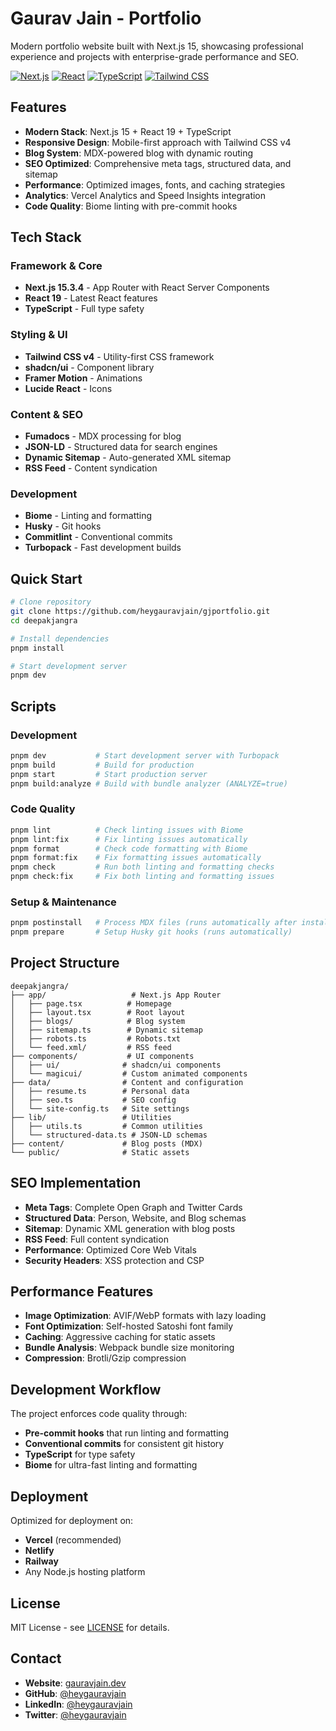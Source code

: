 # Gaurav Jain - Portfolio

Modern portfolio website built with Next.js 15, showcasing professional experience and projects with enterprise-grade performance and SEO.

[![Next.js](https://img.shields.io/badge/Next.js-15.3.4-black?style=flat-square&logo=next.js)](https://nextjs.org/)
[![React](https://img.shields.io/badge/React-19-61DAFB?style=flat-square&logo=react)](https://reactjs.org/)
[![TypeScript](https://img.shields.io/badge/TypeScript-5-3178C6?style=flat-square&logo=typescript)](https://www.typescriptlang.org/)
[![Tailwind CSS](https://img.shields.io/badge/Tailwind_CSS-4-38B2AC?style=flat-square&logo=tailwind-css)](https://tailwindcss.com/)

## Features

- **Modern Stack**: Next.js 15 + React 19 + TypeScript
- **Responsive Design**: Mobile-first approach with Tailwind CSS v4
- **Blog System**: MDX-powered blog with dynamic routing
- **SEO Optimized**: Comprehensive meta tags, structured data, and sitemap
- **Performance**: Optimized images, fonts, and caching strategies
- **Analytics**: Vercel Analytics and Speed Insights integration
- **Code Quality**: Biome linting with pre-commit hooks

## Tech Stack

### Framework & Core
- **Next.js 15.3.4** - App Router with React Server Components
- **React 19** - Latest React features
- **TypeScript** - Full type safety

### Styling & UI
- **Tailwind CSS v4** - Utility-first CSS framework
- **shadcn/ui** - Component library
- **Framer Motion** - Animations
- **Lucide React** - Icons

### Content & SEO
- **Fumadocs** - MDX processing for blog
- **JSON-LD** - Structured data for search engines
- **Dynamic Sitemap** - Auto-generated XML sitemap
- **RSS Feed** - Content syndication

### Development
- **Biome** - Linting and formatting
- **Husky** - Git hooks
- **Commitlint** - Conventional commits
- **Turbopack** - Fast development builds

## Quick Start

```bash
# Clone repository
git clone https://github.com/heygauravjain/gjportfolio.git
cd deepakjangra

# Install dependencies
pnpm install

# Start development server
pnpm dev
```

## Scripts

### Development
```bash
pnpm dev           # Start development server with Turbopack
pnpm build         # Build for production
pnpm start         # Start production server
pnpm build:analyze # Build with bundle analyzer (ANALYZE=true)
```

### Code Quality
```bash
pnpm lint          # Check linting issues with Biome
pnpm lint:fix      # Fix linting issues automatically
pnpm format        # Check code formatting with Biome
pnpm format:fix    # Fix formatting issues automatically
pnpm check         # Run both linting and formatting checks
pnpm check:fix     # Fix both linting and formatting issues
```

### Setup & Maintenance
```bash
pnpm postinstall   # Process MDX files (runs automatically after install)
pnpm prepare       # Setup Husky git hooks (runs automatically)
```

## Project Structure

```
deepakjangra/
├── app/                   # Next.js App Router
│   ├── page.tsx          # Homepage
│   ├── layout.tsx        # Root layout
│   ├── blogs/            # Blog system
│   ├── sitemap.ts        # Dynamic sitemap
│   ├── robots.ts         # Robots.txt
│   └── feed.xml/         # RSS feed
├── components/           # UI components
│   ├── ui/              # shadcn/ui components
│   └── magicui/         # Custom animated components
├── data/                # Content and configuration
│   ├── resume.ts        # Personal data
│   ├── seo.ts           # SEO config
│   └── site-config.ts   # Site settings
├── lib/                 # Utilities
│   ├── utils.ts         # Common utilities
│   └── structured-data.ts # JSON-LD schemas
├── content/             # Blog posts (MDX)
└── public/              # Static assets
```

## SEO Implementation

- **Meta Tags**: Complete Open Graph and Twitter Cards
- **Structured Data**: Person, Website, and Blog schemas
- **Sitemap**: Dynamic XML generation with blog posts
- **RSS Feed**: Full content syndication
- **Performance**: Optimized Core Web Vitals
- **Security Headers**: XSS protection and CSP

## Performance Features

- **Image Optimization**: AVIF/WebP formats with lazy loading
- **Font Optimization**: Self-hosted Satoshi font family
- **Caching**: Aggressive caching for static assets
- **Bundle Analysis**: Webpack bundle size monitoring
- **Compression**: Brotli/Gzip compression

## Development Workflow

The project enforces code quality through:
- **Pre-commit hooks** that run linting and formatting
- **Conventional commits** for consistent git history
- **TypeScript** for type safety
- **Biome** for ultra-fast linting and formatting

## Deployment

Optimized for deployment on:
- **Vercel** (recommended)
- **Netlify**
- **Railway**
- Any Node.js hosting platform

## License

MIT License - see [LICENSE](LICENSE) for details.

## Contact

- **Website**: [gauravjain.dev](https://gauravjain.dev)
- **GitHub**: [@heygauravjain](https://github.com/heygauravjain)
- **LinkedIn**: [@heygauravjain](https://linkedin.com/in/heygauravjain)
- **Twitter**: [@heygauravjain](https://x.com/heygauravjain) 
